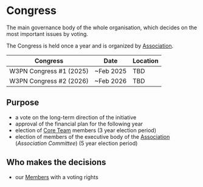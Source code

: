 # Congress

The main governance body of the whole organisation, which decides on the most important issues by voting.

The Congress is held once a year and is organized by [Association](/association).

| Congress | Date | Location |
| --- | --- | --- |
| W3PN Congress #1 (2025) | ~Feb 2025 | TBD |
| W3PN Congress #2 (2026) | ~Feb 2026 | TBD |

## Purpose

* a vote on the long-term direction of the initiative
* approval of the financial plan for the following year
* election of [Core Team](/core-team) members (3 year election period)
* election of members of the executive body of the [Association](/association) (*Association Committee*) (5 year election period)

## Who makes the decisions

* our [Members](/membership) with a voting rights